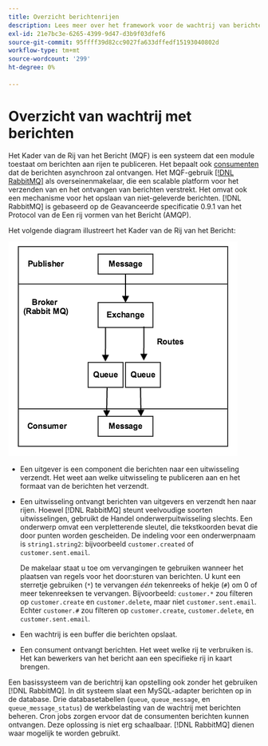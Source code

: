 ```yaml
---
title: Overzicht berichtenrijen
description: Lees meer over het framework voor de wachtrij van berichten en hoe dit werkt met de toepassing Adobe Commerce en Magento Open Source.
exl-id: 21e7bc3e-6265-4399-9d47-d3b9f03dfef6
source-git-commit: 95ffff39d82cc9027fa633dffedf15193040802d
workflow-type: tm+mt
source-wordcount: '299'
ht-degree: 0%

---
```


# Overzicht van wachtrij met berichten

Het Kader van de Rij van het Bericht (MQF) is een systeem dat een module toestaat om berichten aan rijen te publiceren. Het bepaalt ook [consumenten](consumers.md) dat de berichten asynchroon zal ontvangen. Het MQF-gebruik [[!DNL RabbitMQ]](https://www.rabbitmq.com) als overseinenmakelaar, die een scalable platform voor het verzenden van en het ontvangen van berichten verstrekt. Het omvat ook een mechanisme voor het opslaan van niet-geleverde berichten. [!DNL RabbitMQ] is gebaseerd op de Geavanceerde specificatie 0.9.1 van het Protocol van de Een rij vormen van het Bericht (AMQP).

Het volgende diagram illustreert het Kader van de Rij van het Bericht:

![Message Queue Framework](../../assets/configuration/mq-framework.png)

- Een uitgever is een component die berichten naar een uitwisseling verzendt. Het weet aan welke uitwisseling te publiceren aan en het formaat van de berichten het verzendt.

- Een uitwisseling ontvangt berichten van uitgevers en verzendt hen naar rijen. Hoewel [!DNL RabbitMQ] steunt veelvoudige soorten uitwisselingen, gebruikt de Handel onderwerpuitwisseling slechts. Een onderwerp omvat een verpletterende sleutel, die tekstkoorden bevat die door punten worden gescheiden. De indeling voor een onderwerpnaam is `string1.string2`: bijvoorbeeld `customer.created` of `customer.sent.email`.

  De makelaar staat u toe om vervangingen te gebruiken wanneer het plaatsen van regels voor het door:sturen van berichten. U kunt een sterretje gebruiken (`*`) te vervangen _één_ tekenreeks of hekje (`#`) om 0 of meer tekenreeksen te vervangen. Bijvoorbeeld: `customer.*` zou filteren op `customer.create` en `customer.delete`, maar niet `customer.sent.email`. Echter `customer.#` zou filteren op `customer.create`,  `customer.delete`, en `customer.sent.email`.

- Een wachtrij is een buffer die berichten opslaat.

- Een consument ontvangt berichten. Het weet welke rij te verbruiken is. Het kan bewerkers van het bericht aan een specifieke rij in kaart brengen.

Een basissysteem van de berichtrij kan opstelling ook zonder het gebruiken [!DNL RabbitMQ]. In dit systeem slaat een MySQL-adapter berichten op in de database. Drie databasetabellen (`queue`, `queue_message`, en `queue_message_status`) de werkbelasting van de wachtrij met berichten beheren. Cron jobs zorgen ervoor dat de consumenten berichten kunnen ontvangen. Deze oplossing is niet erg schaalbaar. [!DNL RabbitMQ] dienen waar mogelijk te worden gebruikt.
